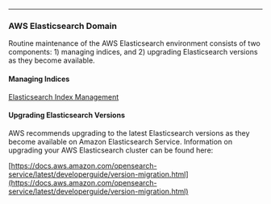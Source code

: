 ___
### AWS Elasticsearch Domain

Routine maintenance of the AWS Elasticsearch environment consists of two components: 1) managing indices, and 2) upgrading Elasticsearch versions as they become available.

#### Managing Indices

[Elasticsearch Index Management](https://docs.diskoverdata.com/diskover_configuration_and_administration_guide/#elasticsearch-index-management)

#### Upgrading Elasticsearch Versions

AWS recommends upgrading to the latest Elasticsearch versions as they become available on Amazon Elasticsearch Service. Information on upgrading your AWS Elasticsearch cluster can be found here:

[https://docs.aws.amazon.com/opensearch-service/latest/developerguide/version-migration.html](https://docs.aws.amazon.com/opensearch-service/latest/developerguide/version-migration.html)
